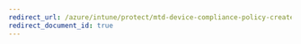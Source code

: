 ```yaml
---
redirect_url: /azure/intune/protect/mtd-device-compliance-policy-create
redirect_document_id: true
---
```

